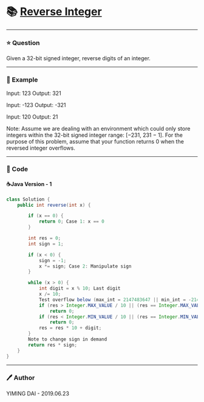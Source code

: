 # :books: [Reverse Integer](https://leetcode.com/problems/reverse-integer/)

---

### :star: Question
Given a 32-bit signed integer, reverse digits of an integer.

---

### :car: Example
Input: 123
Output: 321

Input: -123
Output: -321

Input: 120
Output: 21

Note:
Assume we are dealing with an environment which could only store integers within the 32-bit signed integer range: [−231,  231 − 1]. For the purpose of this problem, assume that your function returns 0 when the reversed integer overflows.

---

### :hammer: Code
#### :coffee:Java Version - 1
```java
class Solution {
    public int reverse(int x) {

        if (x == 0) {
            return 0; Case 1: x == 0
        }

        int res = 0;
        int sign = 1;

        if (x < 0) {
            sign = -1;
            x *= sign; Case 2: Manipulate sign
        }

        while (x > 0) {
            int digit = x % 10; Last digit
            x /= 10;
            Test overflow below (max_int = 2147483647 || min_int = -2147483648)
            if (res > Integer.MAX_VALUE / 10 || (res == Integer.MAX_VALUE / 10 && digit > 7))
                return 0;
            if (res < Integer.MIN_VALUE / 10 || (res == Integer.MIN_VALUE / 10 && digit < -8))
                return 0;
            res = res * 10 + digit;
        }
        Note to change sign in demand
        return res * sign;
    }
}
```
---

### :pen: Author
YIMING DAI - 2019.06.23
